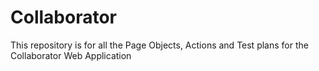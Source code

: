 # Collaborator
This repository is for all the Page Objects, Actions and Test plans for the Collaborator Web Application
